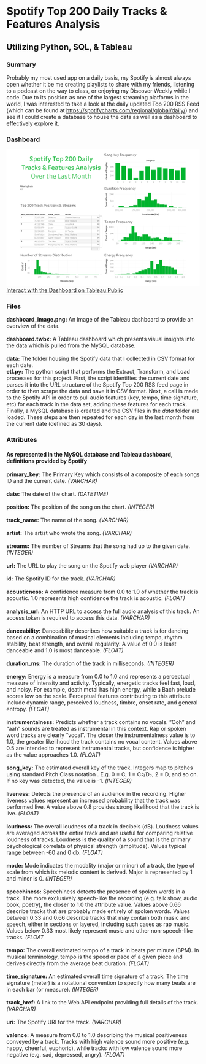 # Spotify Top 200 Daily Tracks & Features Analysis
## Utilizing Python, SQL, & Tableau

### Summary
Probably my most used app on a daily basis, my Spotify is almost always open whether it be me creating playlists to share with my friends, listening to a podcast on the way to class, or enjoying my Discover Weekly while I code. Due to its position as one of the largest streaming platforms in the world, I was interested to take a look at the daily updated Top 200 RSS Feed (which can be found at https://spotifycharts.com/regional/global/daily/) and see if I could create a database to house the data as well as a dashboard to effectively explore it.

### Dashboard
![Dashboard Image](dashboard_image.png)
[Interact with the Dashboard on Tableau Public](https://public.tableau.com/profile/ryan.french4207#!/vizhome/SpotifyTop200DailyTracksFeaturesAnalysis/SpotifyTop200DailyTracksFeaturesAnalysis)

### Files  
**dashboard_image.png:** An image of the Tableau dashboard to provide an overview of the data. </br>   
**dashboard.twbx:** A Tableau dashboard which presents visual insights into the data which is pulled from the MySQL database. </br>   
**data:** The folder housing the Spotify data that I collected in CSV format for each date. </br>
**etl.py:** The python script that performs the Extract, Transform, and Load processes for this project. First, the script identifies the current date and parses it into the URL structure of the Spotify Top 200 RSS feed page in order to then scrape the data and save it in CSV format. Next, a call is made to the Spotify API in order to pull audio features (key, tempo, time signature, etc) for each track in the data set, adding these features for each track. Finally, a MySQL database is created and the CSV files in the *data*    folder are loaded. These steps are then repeated for each day in the last month from the current date (defined as 30 days). </br>

### Attributes
#### As represented in the MySQL database and Tableau dashboard, definitions provided by Spotify  
**primary_key:** The Primary Key which consists of a composite of each songs ID and the current date.  *(VARCHAR)* </br>     
**date:**  The date of the chart. *(DATETIME)* </br>   
**position:**  The position of the song on the chart. *(INTEGER)* </br>   
**track_name:**  The name of the song. *(VARCHAR)* </br>   
**artist:**  The artist who wrote the song. *(VARCHAR)* </br>   
**streams:**  The number of Streams that the song had up to the given date. *(INTEGER)* </br>   
**url:** The URL to play the song on the Spotify web player *(VARCHAR)* </br>   
**id:** The Spotify ID for the track. *(VARCHAR)* </br>   
**acousticness:**  A confidence measure from 0.0 to 1.0 of whether the track is acoustic. 1.0 represents high confidence the track is acoustic. *(FLOAT)* </br>   
**analysis_url:**	An HTTP URL to access the full audio analysis of this track. An access token is required to access this data. *(VARCHAR)* </br>   
**danceability:** Danceability describes how suitable a track is for dancing based on a combination of musical elements including tempo, rhythm stability, beat strength, and overall regularity. A value of 0.0 is least danceable and 1.0 is most danceable. *(FLOAT)* </br>   
**duration_ms:** 	The duration of the track in milliseconds. *(INTEGER)* </br>  
**energy:** Energy is a measure from 0.0 to 1.0 and represents a perceptual measure of intensity and activity. Typically, energetic tracks feel fast, loud, and noisy. For example, death metal has high energy, while a Bach prelude scores low on the scale. Perceptual features contributing to this attribute include dynamic range, perceived loudness, timbre, onset rate, and general entropy. *(FLOAT)* </br>  
**instrumentalness:** Predicts whether a track contains no vocals. “Ooh” and “aah” sounds are treated as instrumental in this context. Rap or spoken word tracks are clearly “vocal”. The closer the instrumentalness value is to 1.0, the greater likelihood the track contains no vocal content. Values above 0.5 are intended to represent instrumental tracks, but confidence is higher as the value approaches 1.0. *(FLOAT)* </br>  
**song_key:** The estimated overall key of the track. Integers map to pitches using standard Pitch Class notation . E.g. 0 = C, 1 = C♯/D♭, 2 = D, and so on. If no key was detected, the value is -1. *(INTEGER)* </br>  
**liveness:** Detects the presence of an audience in the recording. Higher liveness values represent an increased probability that the track was performed live. A value above 0.8 provides strong likelihood that the track is live. *(FLOAT)* </br>  
**loudness:** The overall loudness of a track in decibels (dB). Loudness values are averaged across the entire track and are useful for comparing relative loudness of tracks. Loudness is the quality of a sound that is the primary psychological correlate of physical strength (amplitude). Values typical range between -60 and 0 db. *(FLOAT)* </br>  
**mode:** Mode indicates the modality (major or minor) of a track, the type of scale from which its melodic content is derived. Major is represented by 1 and minor is 0. *(INTEGER)* </br>  
**speechiness:** Speechiness detects the presence of spoken words in a track. The more exclusively speech-like the recording (e.g. talk show, audio book, poetry), the closer to 1.0 the attribute value. Values above 0.66 describe tracks that are probably made entirely of spoken words. Values between 0.33 and 0.66 describe tracks that may contain both music and speech, either in sections or layered, including such cases as rap music. Values below 0.33 most likely represent music and other non-speech-like tracks. *(FLOAT* </br>  
**tempo:** 	The overall estimated tempo of a track in beats per minute (BPM). In musical terminology, tempo is the speed or pace of a given piece and derives directly from the average beat duration. *(FLOAT)* </br>  
**time_signature:** An estimated overall time signature of a track. The time signature (meter) is a notational convention to specify how many beats are in each bar (or measure). *(INTEGER)* </br>  
**track_href:** A link to the Web API endpoint providing full details of the track. *(VARCHAR)* </br>  
**uri:** 	The Spotify URI for the track. *(VARCHAR)* </br>  
**valence:** 	A measure from 0.0 to 1.0 describing the musical positiveness conveyed by a track. Tracks with high valence sound more positive (e.g. happy, cheerful, euphoric), while tracks with low valence sound more negative (e.g. sad, depressed, angry). *(FLOAT)* </br>   
